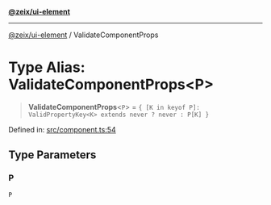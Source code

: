[**@zeix/ui-element**](../README.md)

***

[@zeix/ui-element](../globals.md) / ValidateComponentProps

# Type Alias: ValidateComponentProps\<P\>

> **ValidateComponentProps**\<`P`\> = `{ [K in keyof P]: ValidPropertyKey<K> extends never ? never : P[K] }`

Defined in: [src/component.ts:54](https://github.com/zeixcom/ui-element/blob/0e9cacf03a8f95418720628d5174fbb006152743/src/component.ts#L54)

## Type Parameters

### P

`P`
